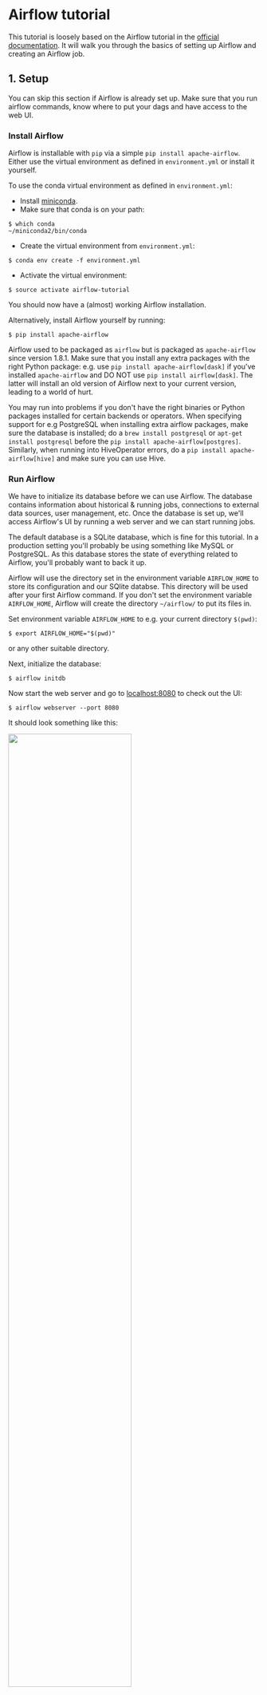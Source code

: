 # Airflow tutorial

This tutorial is loosely based on the Airflow tutorial in the [official documentation](https://pythonhosted.org/airflow/tutorial.html).
It will walk you through the basics of setting up Airflow and creating an Airflow job.


## 1. Setup

You can skip this section if Airflow is already set up.
Make sure that you run airflow commands, know where to put your dags and have access to the web UI.


### Install Airflow

Airflow is installable with `pip` via a simple `pip install apache-airflow`.
Either use the virtual environment as defined in `environment.yml` or install it yourself.

To use the conda virtual environment as defined in `environment.yml`:

* Install [miniconda](http://conda.pydata.org/miniconda.html).
* Make sure that conda is on your path:

```{bash}
$ which conda
~/miniconda2/bin/conda
```

* Create the virtual environment from `environment.yml`:

```{bash}
$ conda env create -f environment.yml
```

* Activate the virtual environment:

```{bash}
$ source activate airflow-tutorial
```

You should now have a (almost) working Airflow installation.

Alternatively, install Airflow yourself by running:

```{bash}
$ pip install apache-airflow
```

Airflow used to be packaged as `airflow` but is packaged as `apache-airflow` since version 1.8.1.
Make sure that you install any extra packages with the right Python package: e.g. use `pip install apache-airflow[dask]` if you've installed `apache-airflow` and DO NOT use `pip install airflow[dask]`.
The latter will install an old version of Airflow next to your current version, leading to a world of hurt.

You may run into problems if you don't have the right binaries or Python packages installed for certain backends or operators.
When specifying support for e.g PostgreSQL when installing extra airflow packages, make sure the database is installed; do a `brew install postgresql` or `apt-get install postgresql` before the  `pip install apache-airflow[postgres]`.
Similarly, when running into HiveOperator errors, do a `pip install apache-airflow[hive]` and make sure you can use Hive.


### Run Airflow

We have to initialize its database before we can use Airflow.
The database contains information about historical & running jobs, connections to external data sources, 
user management, etc.
Once the database is set up, we'll access Airflow's UI by running a web server and we can start running jobs.

The default database is a SQLite database, which is fine for this tutorial.
In a production setting you'll probably be using something like MySQL or PostgreSQL.
As this database stores the state of everything related to Airflow, you'll probably want to back it up.

Airflow will use the directory set in the environment variable `AIRFLOW_HOME` to store its configuration and our SQlite databse.
This directory will be used after your first Airflow command.
If you don't set the environment variable `AIRFLOW_HOME`, Airflow will create the directory `~/airflow/` to put its files in.

Set environment variable `AIRFLOW_HOME` to e.g. your current directory `$(pwd)`:

```{bash}
$ export AIRFLOW_HOME="$(pwd)"
```

or any other suitable directory.

Next, initialize the database:

```{bash}
$ airflow initdb
```

Now start the web server and go to [localhost:8080](http://localhost:8080/) to check out the UI:

```{bash}
$ airflow webserver --port 8080
```

It should look something like this:

<img src="https://airflow.incubator.apache.org/_images/dags.png" style="width: 70%;"/>

With the web server running we'll start a job from a new terminal window.
Open a new terminal, activate the virtual environment and set the environment variable `$AIRFLOW_HOME` for this terminal as well:

```{bash}
$ source activate airflow-tutorial
$ export AIRFLOW_HOME="$(pwd)"
```

Make sure that you're an in the same directory as before when using `$(pwd)`.

Run a supplied example:

```{bash}
$ airflow run example_bash_operator runme_0 2015-01-01
```

And check in the web UI that it has run by going to Browse -> Task Instances.

This concludes all the setting up that we need for this tutorial.
For more information on configuration check the sections on [Configuration](https://airflow.incubator.apache.org/configuration.html) and [Security](https://airflow.incubator.apache.org/security.html) of the Airflow documentation.
Check the [Airflow repository](https://github.com/apache/incubator-airflow/tree/master/scripts) for `upstart` and `systemd` templates.

Tips:
* Python 3 doesn't really seem to be supported by Airflow, so go for Python 2.
* Airflow logs extensively, so pick your log folder carefully.
* Set the timezone of your production to be UTC: Airflow assumes it's UTC.


## 2. Jobs

We'll create a job by specifying actions as a Directed Acyclic Graph (DAG) in Python, test it and let Airflow run it.
The tasks of a job make up a Graph; the graph is Directed because the tasks are ordered; and we don't want to get stuck in an eternal loop so the graph also has to be Acyclic.

The figure below shows an example of a DAG:

<img src="https://airflow.incubator.apache.org/_images/subdag_before.png" style="width: 70%;"/>


### Create a DAG file

Go to the folder that you've designated to be your `AIRFLOW_HOME` and find the DAGs folder located in subfolder `dags/`.
Create a Python file with the name `airflow_tutorial.py` that will contain your DAG.


First we'll configure settings that are shared by all our tasks.
Settings for tasks can be passed as arguments when creating them, but we can also pass a dictionary with default values to the DAG.
This allows us to share default arguments for all the tasks in our DAG is the best place to set e.g. the owner and start date of our DAG.

Add the following import and dictionary to `airflow_tutorial.py` to specify the owner, start time, and retry settings that are shared by our tasks:


### Configure common settings

```{python}
import datetime as dt

default_args = {
    'owner': 'me',
    'start_date': dt.datetime(2015, 6, 1),
    'retries': 1,
    'retry_delay': dt.timedelta(minutes=5),
}
```

These settings tell Airflow that this job is owned by `'me'`, that the job is valid since June 1st of 2015, it should not send emails and it is allowed to retry the job once if it fails with a delay of 5 minutes.
Other common default arguments are email settings on failure and the end time.


### Create the DAG

We'll now create a DAG object that will contain our tasks.

Name it `airflow_tutorial_v01` and pass `default_args`:

```{python}
from airflow import DAG

with DAG('airflow_tutorial_v01',
         default_args=default_args, 
         schedule_interval='0 * * * *',
         ) as dag:
```

With `schedule_interval='0 * * * *'` we've specified a run at every hour 0; the DAG will run each day at 00:00.
See [crontab.guru](https://crontab.guru/#0_*_*_*_*) for help deciphering cron schedule expressions.
Alternatively, you can use strings like `'@daily'` and `'@hourly'`.
I prefer the cron notation because it's a bit more flexible than `'@daily'` and `'@hourly'`.

We've used a [context manager](https://jeffknupp.com/blog/2016/03/07/python-with-context-managers/) to create a DAG (new since 1.8).
All the tasks for the DAG should be indented to indicate that they are part of this DAG.

Airflow will generate DAG runs from the `start_date` with the specified `schedule_interval`.
Once a DAG is active, Airflow continuously checks in the database if all the DAG runs have successfully ran since the `start_date`.
Any missing DAG runs are automatically scheduled.
When you initialize on 2016-01-04 a DAG with a `start_date` at 2016-01-01 and a daily `schedule_interval`, Airflow will schedule DAG runs for all the days between 2016-01-01 and 2016-01-04.

A run starts _after_ the time for the run has passed.
The time for which the job runs is called the `execution_date`.
The daily job for 2016-06-02 runs after 2016-06-02 23:59 and the hourly job for 2016-07-03 01:00 starts after 2016-07-03 01:59.

From the ETL viewpoint this makes sense: you can only process the daily data for a day after it has passed.
This can, however, ask for some juggling with date for other jobs.
For Machine Learning models you may want to use all the data up to a given date, you'll have to add the `schedule_interval` to your `execution_date` somewhere in the job logic.j

Because Airflow saves all the (scheduled) DAG runs in its database, you should not change the `start_date` and `schedule_interval` of a DAG.
Instead, up the version number of the DAG (e.g. `airflow_tutorial_v02`) and avoid running unnecessary tasks by using the web interface or command line tools

Timezones and especially daylight savings can mean trouble when scheduling things, so keep your Airflow machine in UTC.
You don't want to skip an hour because daylight savings kicks in (or out).


### Create the tasks

Tasks are represented by operators that either perform an action, transfer data, or sense if something has been done.
Examples of actions are running a bash script or calling a Python function; of transfers are copying tables between databases or uploading a file; and of sensors are checking if a file exists or data has been added to a database.

We'll create a job consisting of three tasks: we'll print 'hello', wait for 10 seconds and finally print 'world'. 
The first two are done with the `BashOperator` and the latter with the `PythonOperator`.
Give each operator an unique task ID and something to do:

```{python}
    from airflow.operators.bash_operator import BashOperator
    from airflow.operators.python_operator import PythonOperator
    
    def print_world():
        print('world')

    print_hello = BashOperator(task_id='print_hello', 
                               bash_command='echo "hello"')
    sleep = BashOperator(task_id='sleep', bash_command='sleep 5')
    print_world = PythonOperator(task_id='print_world',
                                 python_callable=print_world)
```

Note how we can pass bash commands in the `BashOperator` and that the `PythonOperator` asks for a Python function that can be called.

Dependencies in tasks are added by setting other actions as upstream (or downstream). 
Link the operations in a chain so that `sleep` will be run after `print_hello` and is followed by `print_world`; `print_hello` -> `sleep` -> `print_world`:

```{python}
print_hello >> sleep >> print_world
```

After rearranging the code your final DAG should look something like:

```{python}
import datetime as dt

from airflow import DAG
from airflow.operators.bash_operator import BashOperator
from airflow.operators.python_operator import PythonOperator


def print_world():
    print('world')


default_args = {
    'owner': 'me',
    'start_date': dt.datetime(2015, 6, 1),
    'retries': 1,
    'retry_delay': dt.timedelta(minutes=5),
}


with DAG('airflow_tutorial_v01',
         default_args=default_args,
         schedule_interval='0 * * * *',
         ) as dag:

    print_hello = BashOperator(task_id='print_hello',
                               bash_command='echo "hello"')
    sleep = BashOperator(task_id='sleep', bash_command='sleep 5')
    print_world = PythonOperator(task_id='print_world',
                                 python_callable=print_world)


print_hello >> sleep >> print_world
```


### Test the DAG

Check that the DAG is valid by executing the file with python:

```{bash}
$ python airflow_tutorial.py
```

Airflow checks for DAGs in its `$AIRFLOW_HOME/dags/` folder.
Move `airflow_tutorial.py` to the folder `dags/` (or `~/airflow/dags if you didn't set `$AIRFLOW_HOME`).
Your job is automatically picked up and scheduled to run.

You can manually test a single task with `airflow test`:

```{bash}
airflow test airflow_tutorial_v01 print_world 2016-07-01
```

This runs the task locally as if it was for the given date, ignoring other tasks and without communication to the database.


### Run the DAG

Use `airflow run` to manually run a task with its dependencies for a given date.

```{bash}
airflow run airflow_tutorial_v01 print_world 2016-07-01
```


## 3. UI


## 4. Conclusion

You've set up Airflow, created a DAG and ran a job. 
Try changing the interval to every minute, implement templating as in the [original tutorial](https://airflow.incubator.apache.org/tutorial.html#testing) and checking our more [example DAGs](https://github.com/apache/incubator-airflow/tree/master/airflow/example_dags). 
Read the [docs](https://pythonhosted.org/airflow/index.html) before really using Airflow.


## 5. Resources

* [Airflow documentation](https://pythonhosted.org/airflow/tutorial.html)
* [ETL best practices with Airflow](https://gtoonstra.github.io/etl-with-airflow/)
* [Airflow: Tips, Tricks, and Pitfalls](https://medium.com/handy-tech/airflow-tips-tricks-and-pitfalls-9ba53fba14eb)

